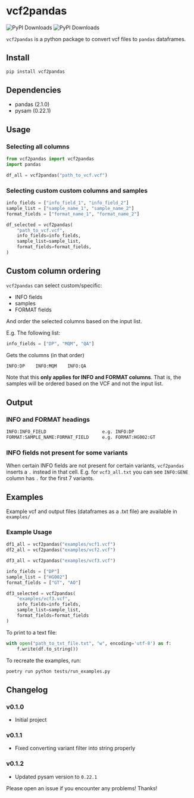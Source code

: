 # vcf2pandas

![PyPI Downloads](https://static.pepy.tech/badge/vcf2pandas/month)
![PyPI Downloads](https://static.pepy.tech/badge/vcf2pandas)

`vcf2pandas` is a python package to convert vcf files to `pandas` dataframes.

## Install

```bash
pip install vcf2pandas
```

## Dependencies

- pandas (2.1.0)
- pysam (0.22.1)

## Usage

### Selecting all columns

```python
from vcf2pandas import vcf2pandas
import pandas

df_all = vcf2pandas("path_to_vcf.vcf")
```

### Selecting custom custom columns and samples

```python
info_fields = ["info_field_1", "info_field_2"]
sample_list = ["sample_name_1", "sample_name_2"]
format_fields = ["format_name_1", "format_name_2"]

df_selected = vcf2pandas(
    "path_to_vcf.vcf",
    info_fields=info_fields,
    sample_list=sample_list,
    format_fields=format_fields,
)
```

## Custom column ordering

`vcf2pandas` can select custom/specific:

- INFO fields
- samples
- FORMAT fields

And order the selected columns based on the input list.

E.g. The following list:

```python
info_fields = ["DP", "MQM", "QA"]
```

Gets the columns (in that order)

```txt
INFO:DP    INFO:MQM    INFO:QA
```

Note that this **only applies for INFO and FORMAT columns**. That is, the samples will be ordered based on the VCF and not the input list.

## Output

### INFO and FORMAT headings

```txt
INFO:INFO_FIELD                     e.g. INFO:DP
FORMAT:SAMPLE_NAME:FORMAT_FIELD     e.g. FORMAT:HG002:GT
```

### INFO fields not present for some variants

When certain INFO fields are not present for certain variants, `vcf2pandas` inserts a `.` instead in that cell. E.g. for `vcf3_all.txt` you can see `INFO:GENE` column has `.` for the first 7 variants.

## Examples

Example vcf and output files (dataframes as a .txt file) are available in `examples/`

### Example Usage

```python
df1_all = vcf2pandas("examples/vcf1.vcf")
df2_all = vcf2pandas("examples/vcf2.vcf")

df3_all = vcf2pandas("examples/vcf3.vcf")

info_fields = ["DP"]
sample_list = ["HG002"]
format_fields = ["GT", "AO"]

df3_selected = vcf2pandas(
    "examples/vcf3.vcf",
    info_fields=info_fields,
    sample_list=sample_list,
    format_fields=format_fields
)
```

To print to a text file:

```python
with open("path_to_txt_file.txt", "w", encoding='utf-8') as f:
    f.write(df.to_string())
```

To recreate the examples, run:

```bash
poetry run python tests/run_examples.py
```

## Changelog

### v0.1.0

- Initial project

### v0.1.1

- Fixed converting variant filter into string properly

### v0.1.2

- Updated pysam version to `0.22.1`

Please open an issue if you encounter any problems! Thanks!
